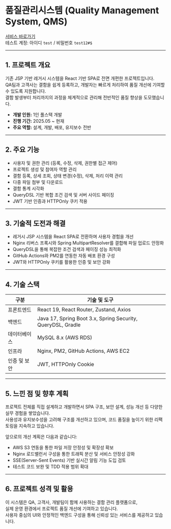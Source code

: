 # 품질관리시스템 (Quality Management System, QMS)

[서비스 바로가기](https://qms.jaemin.app)  
테스트 계정: 아이디 `test` / 비밀번호 `test12#$`

---

## 1. 프로젝트 개요

기존 JSP 기반 레거시 시스템을 React 기반 SPA로 전면 개편한 프로젝트입니다.  
QA팀과 고객사는 결함을 쉽게 등록하고, 개발자는 빠르게 처리하여 품질 개선에 기여할 수 있도록 지원합니다.  
결함 발생부터 처리까지의 과정을 체계적으로 관리해 전반적인 품질 향상을 도모했습니다.

- **개발 인원:** 1인 풀스택 개발  
- **진행 기간:** 2025.05 ~ 현재  
- **주요 역할:** 설계, 개발, 배포, 유지보수 전반

---

## 2. 주요 기능

- 사용자 및 권한 관리 (등록, 수정, 삭제, 권한별 접근 제어)
- 프로젝트 생성 및 참여자 역할 관리
- 결함 등록, 상세 조회, 상태 변경(수정), 삭제, 처리 이력 관리
- 다중 파일 첨부 및 다운로드
- 결함 통계 시각화
- QueryDSL 기반 복합 조건 검색 및 서버 사이드 페이징
- JWT 기반 인증과 HTTPOnly 쿠키 적용

---

## 3. 기술적 도전과 해결

- 레거시 JSP 시스템을 React SPA로 전환하며 사용자 경험을 개선
- Nginx 리버스 프록시와 Spring MultipartResolver를 결합해 파일 업로드 안정화
- QueryDSL을 통해 복잡한 조건 검색과 페이징 성능 최적화
- GitHub Actions와 PM2를 연동한 자동 배포 환경 구성
- JWT와 HTTPOnly 쿠키를 활용한 인증 및 보안 강화

---

## 4. 기술 스택

| 구분         | 기술 및 도구                                                      |
|--------------|-------------------------------------------------------------------|
| 프론트엔드   | React 19, React Router, Zustand, Axios                           |
| 백엔드       | Java 17, Spring Boot 3.x, Spring Security, QueryDSL, Gradle      |
| 데이터베이스 | MySQL 8.x (AWS RDS)                                               |
| 인프라       | Nginx, PM2, GitHub Actions, AWS EC2                               |
| 인증 및 보안 | JWT, HTTPOnly Cookie                                 |

---

## 5. 느낀 점 및 향후 계획

프로젝트 전체를 직접 설계하고 개발하면서 SPA 구조, 보안 설계, 성능 개선 등 다양한 실무 경험을 쌓았습니다.  
사용성과 유지보수성을 고려해 구조를 개선하고 있으며, 코드 품질을 높이기 위한 리팩토링을 지속하고 있습니다.

앞으로의 개선 계획은 다음과 같습니다:

- AWS S3 연동을 통한 파일 저장 안정성 및 확장성 확보
- Nginx 로드밸런서 구성을 통한 트래픽 분산 및 서비스 안정성 강화
- SSE(Server-Sent Events) 기반 실시간 알림 기능 도입 검토
- 테스트 코드 보완 및 TDD 적용 범위 확대

---

## 6. 프로젝트 성격 및 활용

이 시스템은 QA, 고객사, 개발팀이 함께 사용하는 결함 관리 플랫폼으로,  
실제 운영 환경에서 프로젝트 품질 개선에 기여하고 있습니다.  
사용자 중심의 UI와 안정적인 백엔드 구성을 통해 신뢰성 있는 서비스를 제공하고 있습니다.
